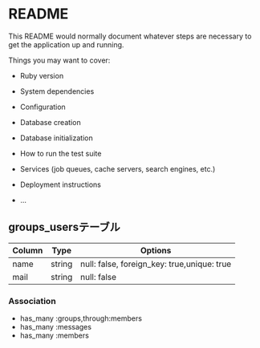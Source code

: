 # README

This README would normally document whatever steps are necessary to get the
application up and running.

Things you may want to cover:

* Ruby version

* System dependencies

* Configuration

* Database creation

* Database initialization

* How to run the test suite

* Services (job queues, cache servers, search engines, etc.)

* Deployment instructions

* ...

## groups_usersテーブル

|Column|Type|Options|
|------|----|-------|
|name|string|null: false, foreign_key: true,unique: true|
|mail|string|null: false|

### Association
- has_many :groups,through:members
- has_many :messages
- has_many :members